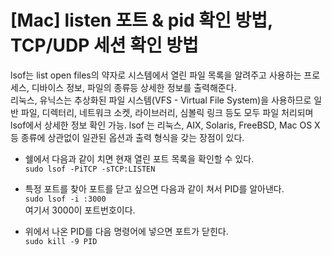 # [Mac] listen 포트 & pid 확인 방법, TCP/UDP 세션 확인 방법

lsof는 list open files의 약자로 시스템에서 열린 파일 목록을 알려주고 사용하는 프로세스, 디바이스 정보, 파일의 종류등 상세한 정보를 출력해준다.   
리눅스, 유닉스는 추상화된 파일 시스템(VFS - Virtual File System)을 사용하므로 일반 파일, 디렉터리, 네트워크 소켓, 라이브러리, 심볼릭 링크 등도 모두 파일 처리되며
lsof에서 상세한 정보 확인 가능.
lsof 는 리눅스, AIX, Solaris, FreeBSD, Mac OS X 등 종류에 상관없이 일관된 옵션과 출력 형식을 갖는 장점이 있다.

- 쉘에서 다음과 같이 치면 현재 열린 포트 목록을 확인할 수 있다.  
  ``sudo lsof -PiTCP -sTCP:LISTEN``

- 특정 포트를 찾아 포트를 닫고 싶으면 다음과 같이 쳐서 PID를 알아낸다.  
  `sudo lsof -i :3000`  
  여기서 3000이 포트번호이다.

- 위에서 나온 PID를 다음 명령어에 넣으면 포트가 닫힌다.  
  `sudo kill -9 PID`

<Comment/>
